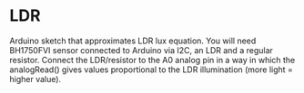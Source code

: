 # LDR
Arduino sketch that approximates LDR lux equation.
You will need BH1750FVI sensor connected to Arduino via I2C, an LDR and a regular resistor. Connect the LDR/resistor to the A0 analog pin in a way in which the analogRead() gives values proportional to the LDR illumination (more light = higher value).
